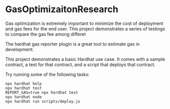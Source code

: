 # GasOptimizaitonResearch

Gas optimization is extremely important to minimize the cost of deployment and gas fees for the end user. 
This project demonstrates a series of testings to compare the gas fee among differet 


The hardhat gas reporter plugin is a great tool to estimate gas in development.

This project demonstrates a basic Hardhat use case. It comes with a sample contract, a test for that contract, and a script that deploys that contract.

Try running some of the following tasks:

```shell
npx hardhat help
npx hardhat test
REPORT_GAS=true npx hardhat test
npx hardhat node
npx hardhat run scripts/deploy.js
```
